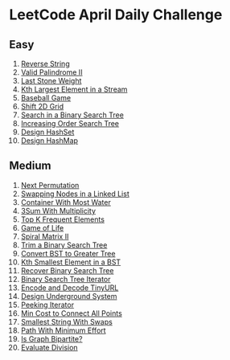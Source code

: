 # LeetCode April Daily Challenge

## Easy
1) [Reverse String](https://github.com/SmartOven/Java-projects/tree/main/LeetCode/DailyChallenge/April/src/Day1)
2) [Valid Palindrome II](https://github.com/SmartOven/Java-projects/tree/main/LeetCode/DailyChallenge/April/src/Day2)
3) [Last Stone Weight](https://github.com/SmartOven/Java-projects/tree/main/LeetCode/DailyChallenge/April/src/Day7)
4) [Kth Largest Element in a Stream](https://github.com/SmartOven/Java-projects/tree/main/LeetCode/DailyChallenge/April/src/Day8)
5) [Baseball Game](https://github.com/SmartOven/Java-projects/tree/main/LeetCode/DailyChallenge/April/src/Day10)
6) [Shift 2D Grid](https://github.com/SmartOven/Java-projects/tree/main/LeetCode/DailyChallenge/April/src/Day11)
7) [Search in a Binary Search Tree](https://github.com/SmartOven/Java-projects/tree/main/LeetCode/DailyChallenge/April/src/Day14)
8) [Increasing Order Search Tree](https://github.com/SmartOven/Java-projects/tree/main/LeetCode/DailyChallenge/April/src/Day17)
9) [Design HashSet](https://github.com/SmartOven/Java-projects/tree/main/LeetCode/DailyChallenge/April/src/Day21)
10) [Design HashMap](https://github.com/SmartOven/Java-projects/tree/main/LeetCode/DailyChallenge/April/src/Day22)

## Medium
1) [Next Permutation](https://github.com/SmartOven/Java-projects/tree/main/LeetCode/DailyChallenge/April/src/Day3)
2) [Swapping Nodes in a Linked List](https://github.com/SmartOven/Java-projects/tree/main/LeetCode/DailyChallenge/April/src/Day4)
3) [Container With Most Water](https://github.com/SmartOven/Java-projects/tree/main/LeetCode/DailyChallenge/April/src/Day5)
4) [3Sum With Multiplicity](https://github.com/SmartOven/Java-projects/tree/main/LeetCode/DailyChallenge/April/src/Day6)
5) [Top K Frequent Elements](https://github.com/SmartOven/Java-projects/tree/main/LeetCode/DailyChallenge/April/src/Day9)
6) [Game of Life](https://github.com/SmartOven/Java-projects/tree/main/LeetCode/DailyChallenge/April/src/Day12)
7) [Spiral Matrix II](https://github.com/SmartOven/Java-projects/tree/main/LeetCode/DailyChallenge/April/src/Day13)
8) [Trim a Binary Search Tree](https://github.com/SmartOven/Java-projects/tree/main/LeetCode/DailyChallenge/April/src/Day15)
9) [Convert BST to Greater Tree](https://github.com/SmartOven/Java-projects/tree/main/LeetCode/DailyChallenge/April/src/Day16)
10) [Kth Smallest Element in a BST](https://github.com/SmartOven/Java-projects/tree/main/LeetCode/DailyChallenge/April/src/Day18)
11) [Recover Binary Search Tree](https://github.com/SmartOven/Java-projects/tree/main/LeetCode/DailyChallenge/April/src/Day19)
12) [Binary Search Tree Iterator](https://github.com/SmartOven/Java-projects/tree/main/LeetCode/DailyChallenge/April/src/Day20)
13) [Encode and Decode TinyURL](https://github.com/SmartOven/Java-projects/tree/main/LeetCode/DailyChallenge/April/src/Day23)
14) [Design Underground System](https://github.com/SmartOven/Java-projects/tree/main/LeetCode/DailyChallenge/April/src/Day24)
15) [Peeking Iterator](https://github.com/SmartOven/Java-projects/tree/main/LeetCode/DailyChallenge/April/src/Day25)
16) [Min Cost to Connect All Points](https://github.com/SmartOven/Java-projects/tree/main/LeetCode/DailyChallenge/April/src/Day26)
17) [Smallest String With Swaps](https://github.com/SmartOven/Java-projects/tree/main/LeetCode/DailyChallenge/April/src/Day27)
18) [Path With Minimum Effort](https://github.com/SmartOven/Java-projects/tree/main/LeetCode/DailyChallenge/April/src/Day28)
19) [Is Graph Bipartite?](https://github.com/SmartOven/Java-projects/tree/main/LeetCode/DailyChallenge/April/src/Day29)
20) [Evaluate Division](https://github.com/SmartOven/Java-projects/tree/main/LeetCode/DailyChallenge/April/src/Day30)
